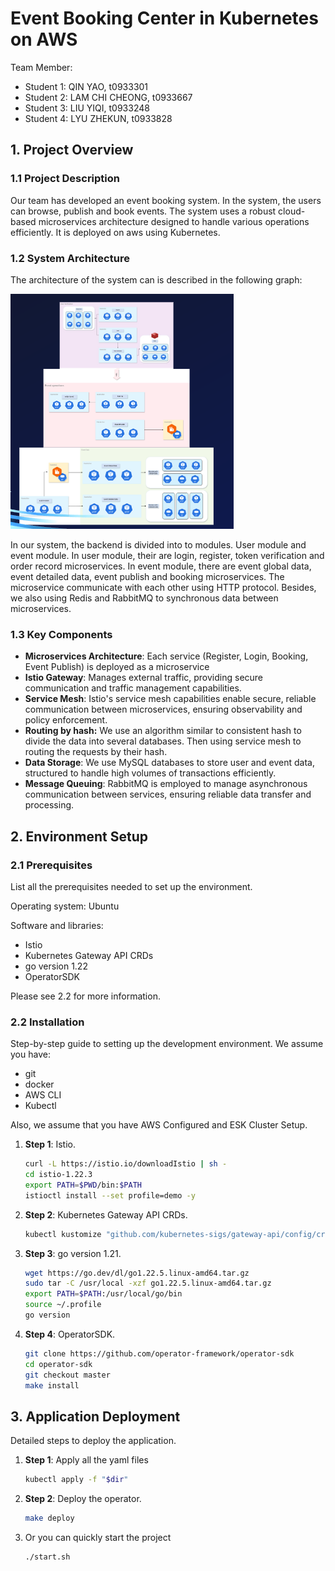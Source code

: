 # Event Booking Center in Kubernetes on AWS

Team Member:

- Student 1: QIN YAO, t0933301
- Student 2: LAM CHI CHEONG, t0933667
- Student 3: LIU YIQI, t0933248
- Student 4: LYU ZHEKUN, t0933828

## 1. Project Overview

### 1.1 Project Description

Our team has developed an event booking system. In the system, the users can browse, publish and book events. The system
uses a robust cloud-based microservices architecture designed to handle various operations efficiently. It is deployed
on aws using Kubernetes.

### 1.2 System Architecture

The architecture of the system can is described in the following graph:

![Architecture Diagram](example.jpg)

In our system, the backend is divided into to modules. User module and event module. In user module, their are login,
register, token verification and order record microservices. In event module, there are event global data, event
detailed data, event publish and booking microservices. The microservice communicate with each other using HTTP
protocol. Besides, we also using Redis and RabbitMQ to synchronous data between microservices.

### 1.3 Key Components
- **Microservices Architecture**: Each service (Register, Login, Booking, Event Publish) is deployed as a microservice
- **Istio Gateway**: Manages external traffic, providing secure communication and traffic management capabilities.
- **Service Mesh**: Istio's service mesh capabilities enable secure, reliable communication between microservices, ensuring observability and policy enforcement.
- **Routing by hash:** We use an algorithm similar to consistent hash to divide the data into several databases. Then
  using service mesh to routing the requests by their hash.
- **Data Storage**: We use MySQL databases to store user and event data, structured to handle high volumes of transactions efficiently.
- **Message Queuing**: RabbitMQ is employed to manage asynchronous communication between services, ensuring reliable data transfer and processing.

## 2. Environment Setup

### 2.1 Prerequisites
List all the prerequisites needed to set up the environment.

Operating system: Ubuntu

Software and libraries:

- Istio
- Kubernetes Gateway API CRDs
- go version 1.22
- OperatorSDK

Please see 2.2 for more information.

### 2.2 Installation
Step-by-step guide to setting up the development environment.
We assume you have:

- git
- docker
- AWS CLI
- Kubectl

Also, we assume that you have AWS Configured and ESK Cluster Setup.

1. **Step 1**: Istio.

    ```bash
    curl -L https://istio.io/downloadIstio | sh -
    cd istio-1.22.3
    export PATH=$PWD/bin:$PATH
    istioctl install --set profile=demo -y
    ```
2. **Step 2**: Kubernetes Gateway API CRDs.
   
    ```bash
    kubectl kustomize "github.com/kubernetes-sigs/gateway-api/config/crd?ref=v1.1.0" | kubectl apply -f -
    ```
3. **Step 3**: go version 1.21.
   
    ```bash
    wget https://go.dev/dl/go1.22.5.linux-amd64.tar.gz
    sudo tar -C /usr/local -xzf go1.22.5.linux-amd64.tar.gz
    export PATH=$PATH:/usr/local/go/bin
    source ~/.profile
    go version
    ```

4. **Step 4**: OperatorSDK.
   
    ```bash
    git clone https://github.com/operator-framework/operator-sdk
    cd operator-sdk
    git checkout master
    make install
    ```
## 3. Application Deployment

Detailed steps to deploy the application.

1. **Step 1**: Apply all the yaml files

    ```bash
    kubectl apply -f "$dir"
    ```
2. **Step 2**: Deploy the operator.
    ```bash
    make deploy
    ```
3. Or you can quickly start the project
    ```bash
    ./start.sh
    ```

